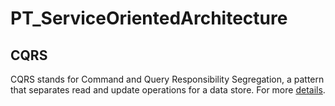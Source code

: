 # PT_ServiceOrientedArchitecture

## CQRS
CQRS stands for Command and Query Responsibility Segregation, a pattern that separates read and update operations for a data store. For more [details](https://docs.microsoft.com/en-us/azure/architecture/patterns/cqrs#:~:text=CQRS%20stands%20for%20Command%20and,operations%20for%20a%20data%20store).
